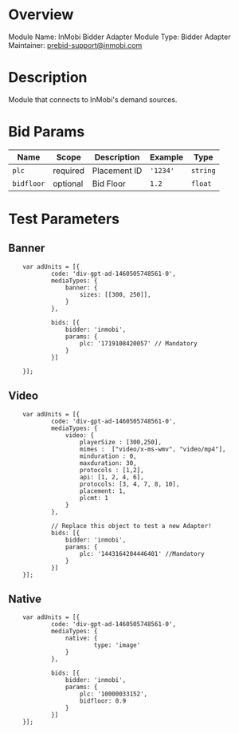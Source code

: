 # Overview

Module Name: InMobi Bidder Adapter
Module Type: Bidder Adapter
Maintainer: prebid-support@inmobi.com

# Description

Module that connects to InMobi's demand sources.

# Bid Params

| Name       | Scope    | Description  |  Example  | Type     |
|------------|----------|--------------|-----------|--------  |
| `plc`      | required | Placement ID | `'1234'`  | `string` |
| `bidfloor` | optional | Bid Floor    | `1.2`     | `float`  |


# Test Parameters

## Banner
```
    var adUnits = [{
            code: 'div-gpt-ad-1460505748561-0',
            mediaTypes: {
                banner: {
                    sizes: [[300, 250]],
                }
            },

            bids: [{
                bidder: 'inmobi',
                params: {
                    plc: '1719108420057' // Mandatory
                }
            }]

    }];
```

## Video
```
    var adUnits = [{
            code: 'div-gpt-ad-1460505748561-0',
            mediaTypes: {
                video: {
                    playerSize : [300,250],
                    mimes :  ["video/x-ms-wmv", "video/mp4"],
                    minduration : 0,
                    maxduration: 30,
                    protocols : [1,2],
                    api: [1, 2, 4, 6],
                    protocols: [3, 4, 7, 8, 10],
                    placement: 1,
                    plcmt: 1
                }
            },

            // Replace this object to test a new Adapter!
            bids: [{
                bidder: 'inmobi',
                params: {
                    plc: '1443164204446401' //Mandatory
                }
            }]
    }];
```

## Native
```
    var adUnits = [{
            code: 'div-gpt-ad-1460505748561-0',
            mediaTypes: {
                native: {
                        type: 'image'
                }
            },

            bids: [{
                bidder: 'inmobi',
                params: {
                    plc: '10000033152',
                    bidfloor: 0.9
                }
            }]
    }];
```        